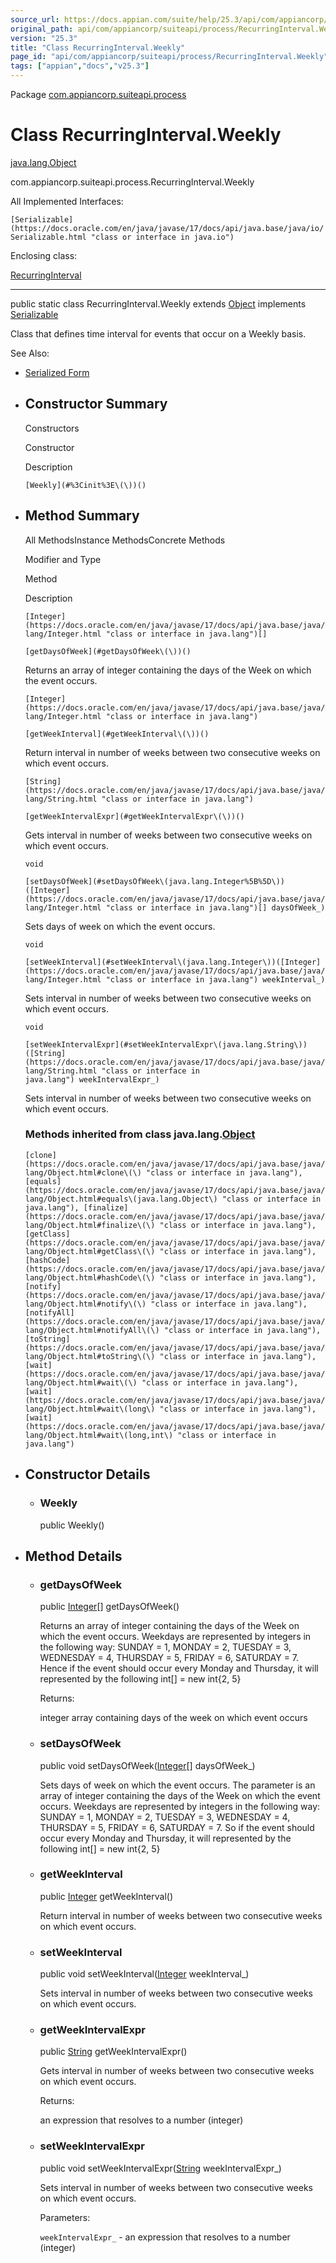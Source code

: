 ```yaml
---
source_url: https://docs.appian.com/suite/help/25.3/api/com/appiancorp/suiteapi/process/RecurringInterval.Weekly.html
original_path: api/com/appiancorp/suiteapi/process/RecurringInterval.Weekly.html
version: "25.3"
title: "Class RecurringInterval.Weekly"
page_id: "api/com/appiancorp/suiteapi/process/RecurringInterval.Weekly"
tags: ["appian","docs","v25.3"]
---
```



Package [com.appiancorp.suiteapi.process](package-summary.html)

# Class RecurringInterval.Weekly

[java.lang.Object](https://docs.oracle.com/en/java/javase/17/docs/api/java.base/java/lang/Object.html "class or interface in java.lang")

com.appiancorp.suiteapi.process.RecurringInterval.Weekly

All Implemented Interfaces:

`[Serializable](https://docs.oracle.com/en/java/javase/17/docs/api/java.base/java/io/Serializable.html "class or interface in java.io")`

Enclosing class:

[RecurringInterval](RecurringInterval.html "class in com.appiancorp.suiteapi.process")

* * *

public static class RecurringInterval.Weekly extends [Object](https://docs.oracle.com/en/java/javase/17/docs/api/java.base/java/lang/Object.html "class or interface in java.lang") implements [Serializable](https://docs.oracle.com/en/java/javase/17/docs/api/java.base/java/io/Serializable.html "class or interface in java.io")

Class that defines time interval for events that occur on a Weekly basis.

See Also:

-   [Serialized Form](../../../../serialized-form.html#com.appiancorp.suiteapi.process.RecurringInterval.Weekly)

-   ## Constructor Summary

    Constructors

    Constructor

    Description

    `[Weekly](#%3Cinit%3E\(\))()`

-   ## Method Summary

    All MethodsInstance MethodsConcrete Methods

    Modifier and Type

    Method

    Description

    `[Integer](https://docs.oracle.com/en/java/javase/17/docs/api/java.base/java/lang/Integer.html "class or interface in java.lang")[]`

    `[getDaysOfWeek](#getDaysOfWeek\(\))()`

    Returns an array of integer containing the days of the Week on which the event occurs.

    `[Integer](https://docs.oracle.com/en/java/javase/17/docs/api/java.base/java/lang/Integer.html "class or interface in java.lang")`

    `[getWeekInterval](#getWeekInterval\(\))()`

    Return interval in number of weeks between two consecutive weeks on which event occurs.

    `[String](https://docs.oracle.com/en/java/javase/17/docs/api/java.base/java/lang/String.html "class or interface in java.lang")`

    `[getWeekIntervalExpr](#getWeekIntervalExpr\(\))()`

    Gets interval in number of weeks between two consecutive weeks on which event occurs.

    `void`

    `[setDaysOfWeek](#setDaysOfWeek\(java.lang.Integer%5B%5D\))([Integer](https://docs.oracle.com/en/java/javase/17/docs/api/java.base/java/lang/Integer.html "class or interface in java.lang")[] daysOfWeek_)`

    Sets days of week on which the event occurs.

    `void`

    `[setWeekInterval](#setWeekInterval\(java.lang.Integer\))([Integer](https://docs.oracle.com/en/java/javase/17/docs/api/java.base/java/lang/Integer.html "class or interface in java.lang") weekInterval_)`

    Sets interval in number of weeks between two consecutive weeks on which event occurs.

    `void`

    `[setWeekIntervalExpr](#setWeekIntervalExpr\(java.lang.String\))([String](https://docs.oracle.com/en/java/javase/17/docs/api/java.base/java/lang/String.html "class or interface in java.lang") weekIntervalExpr_)`

    Sets interval in number of weeks between two consecutive weeks on which event occurs.

    ### Methods inherited from class java.lang.[Object](https://docs.oracle.com/en/java/javase/17/docs/api/java.base/java/lang/Object.html "class or interface in java.lang")

    `[clone](https://docs.oracle.com/en/java/javase/17/docs/api/java.base/java/lang/Object.html#clone\(\) "class or interface in java.lang"), [equals](https://docs.oracle.com/en/java/javase/17/docs/api/java.base/java/lang/Object.html#equals\(java.lang.Object\) "class or interface in java.lang"), [finalize](https://docs.oracle.com/en/java/javase/17/docs/api/java.base/java/lang/Object.html#finalize\(\) "class or interface in java.lang"), [getClass](https://docs.oracle.com/en/java/javase/17/docs/api/java.base/java/lang/Object.html#getClass\(\) "class or interface in java.lang"), [hashCode](https://docs.oracle.com/en/java/javase/17/docs/api/java.base/java/lang/Object.html#hashCode\(\) "class or interface in java.lang"), [notify](https://docs.oracle.com/en/java/javase/17/docs/api/java.base/java/lang/Object.html#notify\(\) "class or interface in java.lang"), [notifyAll](https://docs.oracle.com/en/java/javase/17/docs/api/java.base/java/lang/Object.html#notifyAll\(\) "class or interface in java.lang"), [toString](https://docs.oracle.com/en/java/javase/17/docs/api/java.base/java/lang/Object.html#toString\(\) "class or interface in java.lang"), [wait](https://docs.oracle.com/en/java/javase/17/docs/api/java.base/java/lang/Object.html#wait\(\) "class or interface in java.lang"), [wait](https://docs.oracle.com/en/java/javase/17/docs/api/java.base/java/lang/Object.html#wait\(long\) "class or interface in java.lang"), [wait](https://docs.oracle.com/en/java/javase/17/docs/api/java.base/java/lang/Object.html#wait\(long,int\) "class or interface in java.lang")`

-   ## Constructor Details

    -   ### Weekly

        public Weekly()

-   ## Method Details

    -   ### getDaysOfWeek

        public [Integer](https://docs.oracle.com/en/java/javase/17/docs/api/java.base/java/lang/Integer.html "class or interface in java.lang")\[\] getDaysOfWeek()

        Returns an array of integer containing the days of the Week on which the event occurs. Weekdays are represented by integers in the following way: SUNDAY = 1, MONDAY = 2, TUESDAY = 3, WEDNESDAY = 4, THURSDAY = 5, FRIDAY = 6, SATURDAY = 7. Hence if the event should occur every Monday and Thursday, it will represented by the following int\[\] = new int{2, 5}

        Returns:

        integer array containing days of the week on which event occurs

    -   ### setDaysOfWeek

        public void setDaysOfWeek([Integer](https://docs.oracle.com/en/java/javase/17/docs/api/java.base/java/lang/Integer.html "class or interface in java.lang")\[\] daysOfWeek\_)

        Sets days of week on which the event occurs. The parameter is an array of integer containing the days of the Week on which the event occurs. Weekdays are represented by integers in the following way: SUNDAY = 1, MONDAY = 2, TUESDAY = 3, WEDNESDAY = 4, THURSDAY = 5, FRIDAY = 6, SATURDAY = 7. So if the event should occur every Monday and Thursday, it will represented by the following int\[\] = new int{2, 5}

    -   ### getWeekInterval

        public [Integer](https://docs.oracle.com/en/java/javase/17/docs/api/java.base/java/lang/Integer.html "class or interface in java.lang") getWeekInterval()

        Return interval in number of weeks between two consecutive weeks on which event occurs.

    -   ### setWeekInterval

        public void setWeekInterval([Integer](https://docs.oracle.com/en/java/javase/17/docs/api/java.base/java/lang/Integer.html "class or interface in java.lang") weekInterval\_)

        Sets interval in number of weeks between two consecutive weeks on which event occurs.

    -   ### getWeekIntervalExpr

        public [String](https://docs.oracle.com/en/java/javase/17/docs/api/java.base/java/lang/String.html "class or interface in java.lang") getWeekIntervalExpr()

        Gets interval in number of weeks between two consecutive weeks on which event occurs.

        Returns:

        an expression that resolves to a number (integer)

    -   ### setWeekIntervalExpr

        public void setWeekIntervalExpr([String](https://docs.oracle.com/en/java/javase/17/docs/api/java.base/java/lang/String.html "class or interface in java.lang") weekIntervalExpr\_)

        Sets interval in number of weeks between two consecutive weeks on which event occurs.

        Parameters:

        `weekIntervalExpr_` - an expression that resolves to a number (integer)